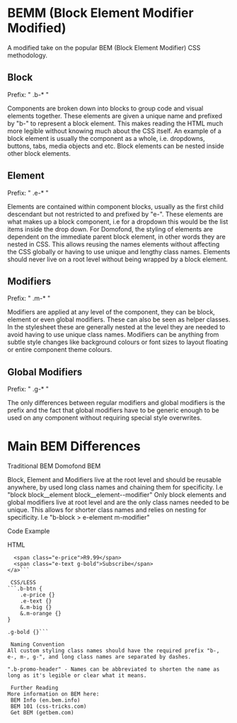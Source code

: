 # BEMM (Block Element Modifier Modified)
A modified take on the popular BEM (Block Element Modifier) CSS methodology.

## Block 
Prefix: " .b-* "

Components are broken down into blocks to group code and visual elements together. These elements are given a unique name and prefixed by "b-" to represent a block element. This makes reading the HTML much more legible without knowing much about the CSS itself. An example of a block element is usually the component as a whole, i.e. dropdowns, buttons, tabs, media objects and etc. Block elements can be nested inside other block elements.

## Element 
Prefix: " .e-* "

Elements are contained within component blocks, usually as the first child descendant but not restricted to and prefixed by "e-". These elements are what makes up a block component, i.e for a dropdown this would be the list items inside the drop down. For Domofond, the styling of elements are dependent on the immediate parent block element, in other words they are nested in CSS. This allows reusing the names elements without affecting the CSS globally or having to use unique and lengthy class names. Elements should never live on a root level without being wrapped by a block element.

## Modifiers 
Prefix: " .m-* "

Modifiers are applied at any level of the component, they can be block, element or even global modifiers. These can also be seen as helper classes. In the stylesheet these are generally nested at the level they are needed to avoid having to use unique class names. Modifiers can be anything from subtle style changes like background colours or font sizes to layout floating or entire component theme colours.

## Global Modifiers 
Prefix: " .g-* "

The only differences between regular modifiers and global modifiers is the prefix and the fact that global modifiers have to be generic enough to be used on any component without requiring special style overwrites.

# Main BEM Differences 

Traditional BEM
Domofond BEM

Block, Element and Modifiers live at the root level and should be reusable anywhere, by used long class names and chaining them for specificity. I.e "block block__element block__element--modifier"
Only block elements and global modifiers live at root level and are the only class names needed to be unique. This allows for shorter class names and relies on nesting for specificity. I.e "b-block > e-element m-modifier"


 Code Example 

 HTML 
```<a class="b-btn m-big m-orange" href="#">
  <span class="e-price">R9.99</span>
  <span class="e-text g-bold">Subscribe</span>
</a>```

 CSS/LESS 
```.b-btn {
    .e-price {}
    .e-text {}
    &.m-big {}
    &.m-orange {}
}

.g-bold {}```

 Naming Convention 
All custom styling class names should have the required prefix "b-, e-, m-, g-", and long class names are separated by dashes.

".b-promo-header" - Names can be abbreviated to shorten the name as long as it's legible or clear what it means.

 Further Reading 
More information on BEM here:
 BEM Info (en.bem.info)
 BEM 101 (css-tricks.com)
 Get BEM (getbem.com)

